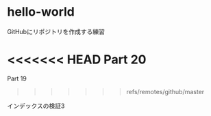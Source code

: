 # hello-world
GitHubにリポジトリを作成する練習

<<<<<<< HEAD
Part 20
=======
Part 19
>>>>>>> refs/remotes/github/master

インデックスの検証3
